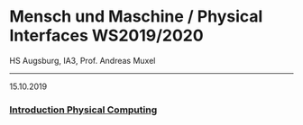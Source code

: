 # Mensch und Maschine / Physical Interfaces WS2019/2020
HS Augsburg, IA3, Prof. Andreas Muxel

---
15.10.2019
### [Introduction Physical Computing](https://github.com/HybridThingsLab/course-physical-interfaces/tree/master/01_physical_computing)
